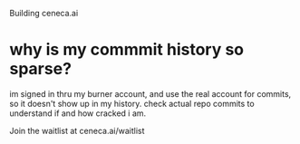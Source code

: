 Building ceneca.ai

# why is my commmit history so sparse?

im signed in thru my burner account, and use the real account for commits, so it doesn't show up in my history. check actual repo commits to understand if and how cracked i am.

Join the waitlist at ceneca.ai/waitlist
